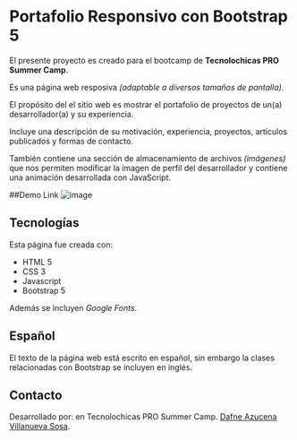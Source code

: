 # Portafolio Responsivo con Bootstrap 5

El presente proyecto es creado para el bootcamp de **Tecnolochicas PRO Summer Camp**.

Es una página web resposiva *(adaptable a diversos tamaños de pantalla)*.

El propósito del el sitio web es mostrar el portafolio de proyectos de un(a) desarrollador(a) y su experiencia.

Incluye una descripción de su motivación, experiencia, proyectos, artículos publicados y formas de contacto.

También contiene una sección de almacenamiento de archivos *(imágenes)* que nos permiten modificar la imagen de perfil del desarrollador y contiene una animación desarrollada con JavaScript.

##Demo
Link
![image](https://github.com/AzVill/Portafolio/assets/140474533/a5fa3071-90b4-4853-b7d4-8f1b928371ec)

## Tecnologías

Esta página fue creada con:

* HTML 5
* CSS 3
* Javascript
* Bootstrap 5

Además se incluyen *Google Fonts*.

## Español
 El texto de la página web está escrito en español, sin embargo la clases relacionadas con Bootstrap se incluyen en inglés.

## Contacto

Desarrollado por:  en Tecnolochicas PRO Summer Camp.
[Dafne Azucena Villanueva Sosa](https://www.linkedin.com/in/dafne-azucena-villanueva-0a4b7a270/).
